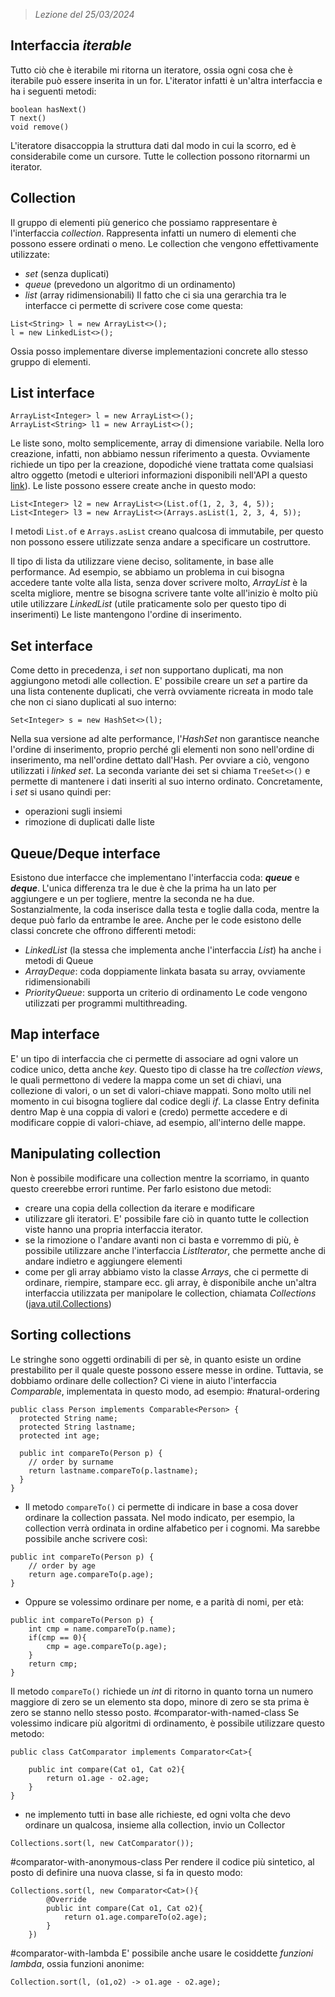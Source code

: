  > *Lezione del 25/03/2024*

## Interfaccia *iterable*
Tutto ciò che è iterabile mi ritorna un iteratore, ossia ogni cosa che è iterabile può essere inserita in un for.
L'iterator infatti è un'altra interfaccia e ha i seguenti metodi:
```
boolean hasNext()
T next()
void remove()
```
L'iteratore disaccoppia la struttura dati dal modo in cui la scorro, ed è considerabile come un cursore. Tutte le collection possono ritornarmi un iterator.

## Collection
Il gruppo di elementi più generico che possiamo rappresentare è l'interfaccia *collection*. Rappresenta infatti un numero di elementi che possono essere ordinati o meno. Le collection che vengono effettivamente utilizzate:
- *set* (senza duplicati)
- *queue* (prevedono un algoritmo di un ordinamento)
- *list* (array ridimensionabili)
Il fatto che ci sia una gerarchia tra le interfacce ci permette di scrivere cose come questa:
```
List<String> l = new ArrayList<>();
l = new LinkedList<>();
```
Ossia posso implementare diverse implementazioni concrete allo stesso gruppo di elementi.
## List interface
```
ArrayList<Integer> l = new ArrayList<>();
ArrayList<String> l1 = new ArrayList<>();
```

Le liste sono, molto semplicemente, array di dimensione variabile. Nella loro creazione, infatti, non abbiamo nessun riferimento a questa. Ovviamente richiede un tipo per la creazione, dopodiché viene trattata come qualsiasi altro oggetto (metodi e ulteriori informazioni disponibili nell'API a questo [link](https://docs.oracle.com/en/java/javase/21/docs/api/java.base/java/util/ArrayList.html)).
 Le liste possono essere create anche in questo modo:
```
List<Integer> l2 = new ArrayList<>(List.of(1, 2, 3, 4, 5));
List<Integer> l3 = new ArrayList<>(Arrays.asList(1, 2, 3, 4, 5));
```
I metodi `List.of` e `Arrays.asList` creano qualcosa di immutabile, per questo non possono essere utilizzate senza andare a specificare un costruttore.

Il tipo di lista da utilizzare viene deciso, solitamente, in base alle performance. Ad esempio, se abbiamo un problema in cui bisogna accedere tante volte alla lista, senza dover scrivere molto, *ArrayList* è la scelta migliore, mentre se bisogna scrivere tante volte all'inizio è molto più utile utilizzare *LinkedList* (utile praticamente solo per questo tipo di inserimenti)
Le liste mantengono l'ordine di inserimento.
## Set interface
Come detto in precedenza, i *set* non supportano duplicati, ma non aggiungono metodi alle collection.
E' possibile creare un *set* a partire da una lista contenente duplicati, che verrà ovviamente ricreata in modo tale che non ci siano duplicati al suo interno:
```
Set<Integer> s = new HashSet<>(l);
```
Nella sua versione ad alte performance, l'*HashSet* non garantisce neanche l'ordine di inserimento, proprio perché gli elementi non sono nell'ordine di inserimento, ma nell'ordine dettato dall'Hash.
Per ovviare a ciò, vengono utilizzati i *linked set*. 
La seconda variante dei set si chiama `TreeSet<>()` e permette di mantenere i dati inseriti al suo interno ordinato.
Concretamente, i *set* si usano quindi per:
- operazioni sugli insiemi
- rimozione di duplicati dalle liste

## Queue/Deque interface
Esistono due interfacce che implementano l'interfaccia coda: ***queue*** e ***deque***. L'unica differenza tra le due è che la prima ha un lato per aggiungere e un per togliere, mentre la seconda ne ha due. Sostanzialmente, la coda inserisce dalla testa e toglie dalla coda, mentre la deque può farlo da entrambe le aree.
Anche per le code esistono delle classi concrete che offrono differenti metodi:
- *LinkedList* (la stessa che implementa anche l'interfaccia *List*) ha anche i metodi di Queue
- *ArrayDeque*: coda doppiamente linkata basata su array, ovviamente ridimensionabili
- *PriorityQueue*: supporta un criterio di ordinamento
Le code vengono utilizzati per programmi multithreading.

## Map interface
E' un tipo di interfaccia che ci permette di associare ad ogni valore un codice unico, detta anche *key*.
Questo tipo di classe ha tre *collection views*, le quali permettono di vedere la mappa come un set di chiavi, una collezione di valori, o un set di valori-chiave mappati.
Sono molto utili nel momento in cui bisogna togliere dal codice degli *if*.
La classe Entry definita dentro Map è una coppia di valori e (credo) permette accedere e di modificare coppie di valori-chiave, ad esempio, all'interno delle mappe.

## Manipulating collection
Non è possibile modificare una collection mentre la scorriamo, in quanto questo creerebbe errori runtime. Per farlo esistono due metodi:
- creare una copia della collection da iterare e modificare
- utilizzare gli iteratori. E' possibile fare ciò in quanto tutte le collection viste hanno una propria interfaccia iterator.
- se la rimozione o l'andare avanti non ci basta e vorremmo di più, è possibile utilizzare anche l'interfaccia *ListIterator*, che permette anche di andare indietro e aggiungere elementi
- come per gli array abbiamo visto la classe *Arrays*, che ci permette di ordinare, riempire, stampare ecc. gli array, è disponibile anche un'altra interfaccia utilizzata per manipolare le collection, chiamata *Collections* ([java.util.Collections](https://docs.oracle.com/en/java/javase/21/docs/api/java.base/java/util/Collections.html))

## Sorting collections
Le stringhe sono oggetti ordinabili di per sè, in quanto esiste un ordine prestabilito per il quale queste possono essere messe in ordine. Tuttavia, se dobbiamo ordinare delle collection?
Ci viene in aiuto l'interfaccia *Comparable*, implementata in questo modo, ad esempio:
#natural-ordering
```
public class Person implements Comparable<Person> {
  protected String name; 
  protected String lastname;
  protected int age;
   
  public int compareTo(Person p) {
	// order by surname
	return lastname.compareTo(p.lastname);
  }
}
```
- Il metodo `compareTo()` ci permette di indicare in base a cosa dover ordinare la collection passata. Nel modo indicato, per esempio, la collection verrà ordinata in ordine alfabetico per i cognomi. Ma sarebbe possibile anche scrivere così:
```
public int compareTo(Person p) {
	// order by age
	return age.compareTo(p.age);
}
```
- Oppure se volessimo ordinare per nome, e a parità di nomi, per età:
```
public int compareTo(Person p) {
	int cmp = name.compareTo(p.name);
	if(cmp == 0){
		cmp = age.compareTo(p.age);
	}
	return cmp;
}
```

Il metodo `compareTo()` richiede un *int* di ritorno in quanto torna un numero maggiore di zero se un elemento sta dopo, minore di zero se sta prima è zero se stanno nello stesso posto.
#comparator-with-named-class
Se volessimo indicare più algoritmi di ordinamento, è possibile utilizzare questo metodo:
```
public class CatComparator implements Comparator<Cat>{

	public int compare(Cat o1, Cat o2){
		return o1.age - o2.age;
	}
}
```
- ne implemento tutti in base alle richieste, ed ogni volta che devo ordinare un qualcosa, insieme alla collection, invio un Collector
```
Collections.sort(l, new CatComparator());
```

#comparator-with-anonymous-class 
Per rendere il codice più sintetico, al posto di definire una nuova classe, si fa in questo modo:
```
Collections.sort(l, new Comparator<Cat>(){
		@Override
		public int compare(Cat o1, Cat o2){
			return o1.age.compareTo(o2.age);
		}
	})
```

#comparator-with-lambda
E' possibile anche usare le cosiddette *funzioni lambda*, ossia funzioni anonime:
```
Collection.sort(l, (o1,o2) -> o1.age - o2.age);
```
